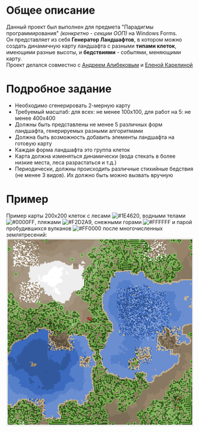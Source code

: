 # Общее описание  
Данный проект был выполнен для предмета "Парадигмы программирования" *(конкретно - секции ООП)* на Windows Forms.  
Он представляет из себя **Генератор Ландшафтов**, в котором можно создать динамичную карту ландшафта с разными **типами клеток**, имеющими разные высоты, и **бедствиями** - событями, меняющими карту.  
Проект делался совместно с [Андреем Алибековым](https://vk.com/alibekovand) и [Еленой Карелиной](https://vk.com/lenakarelina)  
# Подробное задание  
- Необходимо сгенерировать 2-мерную карту  
- Требуемый масштаб: для всех: не менее 100х100, для работ на 5: не менее 400х400  
- Должны быть представлены не менее 5 различных форм ландшафта, генерируемых разными алгоритмами  
- Должна быть возможность добавить элементы ландшафта на готовую карту  
- Каждая форма ландшафта это группа клеток  
- Карта должна изменяться динамически (вода стекать в более низкие места, леса разрастаться и т.д.)  
- Периодически, должны происходить различные стихийные бедствия (не менее 3 видов). Их должно быть можно вызвать вручную
# Пример  
Пример карты 200х200 клеток с лесами ![#1E4620](https://placehold.co/15x15/1e4620/1e4620.png), водными телами ![#0000FF](https://placehold.co/15x15/0000ff/0000ff.png), пляжами ![#F2D2A9](https://placehold.co/15x15/f2d2a9/f2d2a9.png), снежными горами ![#FFFFFF](https://placehold.co/15x15/FFFFFF/FFFFFF.png) и парой пробудившихся вулканов ![#FF0000](https://placehold.co/15x15/ff0000/ff0000.png) после многочисленных землятресений:  
![Скриншот карты, расположенной в корне репозитория под названием map_example.png](/map_example.png)  
